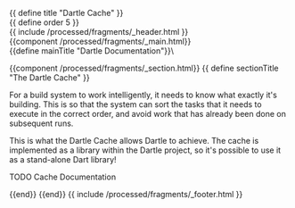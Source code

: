 {{ define title "Dartle Cache" }}\
{{ define order 5 }}\
{{ include /processed/fragments/_header.html }}\
{{component /processed/fragments/_main.html}}\
{{define mainTitle "Dartle Documentation"}}\

{{component /processed/fragments/_section.html}}
{{ define sectionTitle "The Dartle Cache" }}

For a build system to work intelligently, it needs to know what exactly it's building. This is so that the system
can sort the tasks that it needs to execute in the correct order, and avoid work that has already been done
on subsequent runs.

This is what the Dartle Cache allows Dartle to achieve. The cache is implemented as a library within the Dartle project,
so it's possible to use it as a stand-alone Dart library!

TODO Cache Documentation

{{end}}
{{end}}
{{ include /processed/fragments/_footer.html }}